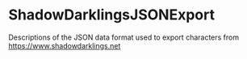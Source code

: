 # ShadowDarklingsJSONExport
Descriptions of the JSON data format used to export characters from https://www.shadowdarklings.net 
